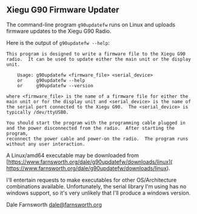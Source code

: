 ## Xiegu G90 Firmware Updater

The command-line program `g90updatefw` runs on Linux and uploads
firmware updates to the Xiegu G90 Radio.

Here is the output of `g90updatefw --help`:

    This program is designed to write a firmware file to the Xiegu G90
    radio.  It can be used to update either the main unit or the display unit.
    
        Usage: g90updatefw <firmware_file> <serial_device>
        or     g90updatefw --help
        or     g90updatefw --version
    
    where <firmware_file> is the name of a firmware file for either the
    main unit or for the display unit and <serial_device> is the name of
    the serial port connected to the Xiegu G90.  The <serial_device> is
    typically /dev/ttyUSB0.
    
    You should start the program with the programming cable plugged in
    and the power disconnected from the radio.  After starting the program,
    reconnect the power cable and power-on the radio.  The program runs
    without any user interaction.

A Linux/amd64 executable may be downloaded from
[https://www.farnsworth.org/dale/g90updatefw/downloads/linux](
https://www.farnsworth.org/dale/g90updatefw/downloads/linux).

I'll entertain requests to make executables for other OS/Architecture
combinations available.  Unfortunately, the serial library I'm using
has no windows support, so it's very unlikely that I'll produce a
windows version.

Dale Farnsworth dale@farnsworth.org
